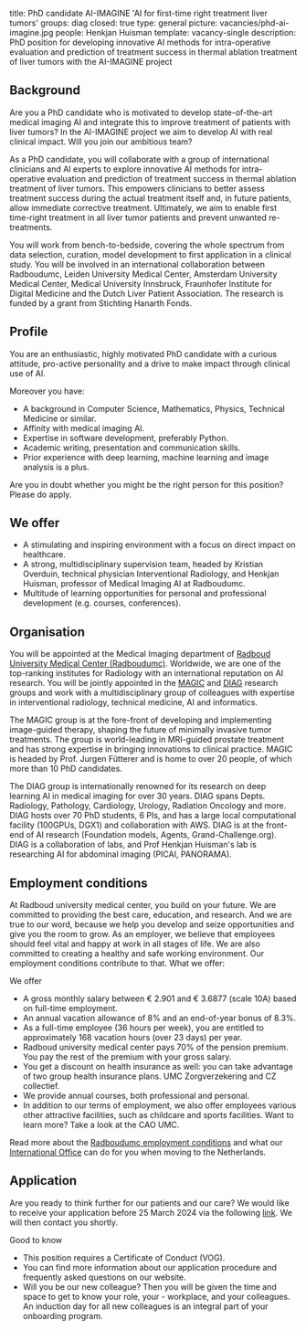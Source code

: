 title: PhD candidate AI-IMAGINE 'AI for first-time right treatment liver tumors'
groups: diag
closed: true
type: general
picture: vacancies/phd-ai-imagine.jpg
people: Henkjan Huisman
template: vacancy-single
description: PhD position for developing innovative AI methods for intra-operative evaluation and prediction of treatment success in thermal ablation treatment of liver tumors with the AI-IMAGINE project

## Background
Are you a PhD candidate who is motivated to develop state-of-the-art medical imaging AI and integrate this to improve treatment of patients with liver tumors? In the AI-IMAGINE project we aim to develop AI with real clinical impact. Will you join our ambitious team? 

As a PhD candidate, you will collaborate with a group of international clinicians and AI experts to explore innovative AI methods for intra-operative evaluation and prediction of treatment success in thermal ablation treatment of liver tumors. This empowers clinicians to better assess treatment success during the actual treatment itself and, in future patients, allow immediate corrective treatment. Ultimately, we aim to enable first time-right treatment in all liver tumor patients and prevent unwanted re-treatments.

You will work from bench-to-bedside, covering the whole spectrum from data selection, curation, model development to first application in a clinical study. You will be involved in an international collaboration between Radboudumc, Leiden University Medical Center, Amsterdam University Medical Center, Medical University Innsbruck, Fraunhofer Institute for Digital Medicine and the Dutch Liver Patient Association. The research is funded by a grant from Stichting Hanarth Fonds.

## Profile
You are an enthusiastic, highly motivated PhD candidate with a curious attitude, pro-active personality and a drive to make impact through clinical use of AI.

Moreover you have:
- A background in Computer Science, Mathematics, Physics, Technical Medicine or similar.
- Affinity with medical imaging AI. 
- Expertise in software development, preferably Python. 
- Academic writing, presentation and communication skills.
- Prior experience with deep learning, machine learning and image analysis is a plus. 

Are you in doubt whether you might be the right person for this position? Please do apply.

## We offer
- A stimulating and inspiring environment with a focus on direct impact on healthcare.
- A strong, multidisciplinary supervision team, headed by Kristian Overduin, technical physician Interventional Radiology, and Henkjan Huisman, professor of Medical Imaging AI at Radboudumc. 
- Multitude of learning opportunities for personal and professional development (e.g. courses, conferences). 

## Organisation
You will be appointed at the Medical Imaging department of [Radboud University Medical Center (Radboudumc)](https://www.radboudumc.nl). Worldwide, we are one of the top-ranking institutes for Radiology with an international reputation on AI research. You will be jointly appointed in the [MAGIC](https://magicnijmegen.nl/) and [DIAG](https://www.diagnijmegen.nl) research groups and work with a multidisciplinary group of colleagues with expertise in interventional radiology, technical medicine, AI and informatics.

The MAGIC group is at the fore-front of developing and implementing image-guided therapy, shaping the future of minimally invasive tumor treatments. The group is world-leading in MRI-guided prostate treatment and has strong expertise in bringing innovations to clinical practice. MAGIC is headed by Prof. Jurgen Fütterer and is home to over 20 people, of which more than 10 PhD candidates.

The DIAG group is internationally renowned for its research on deep learning AI in medical imaging for over 30 years. DIAG spans Depts. Radiology, Pathology, Cardiology, Urology, Radiation Oncology and more. DIAG hosts over 70 PhD students, 6 PIs, and has a large local computational facility (100GPUs, DGX1) and collaboration with AWS. DIAG is at the front-end of AI research (Foundation models, Agents, Grand-Challenge.org). DIAG is a collaboration of labs, and Prof Henkjan Huisman's lab is researching AI for abdominal imaging (PICAI, PANORAMA).

## Employment conditions
At Radboud university medical center, you build on your future. We are committed to providing the best care, education, and research. And we are true to our word, because we help you develop and seize opportunities and give you the room to grow. As an employer, we believe that employees should feel vital and happy at work in all stages of life. We are also committed to creating a healthy and safe working environment. Our employment conditions contribute to that. What we offer: 

We offer
- A gross monthly salary between € 2.901 and € 3.6877 (scale 10A) based on full-time employment.
- An annual vacation allowance of 8% and an end-of-year bonus of 8.3%.
- As a full-time employee (36 hours per week), you are entitled to approximately 168 vacation hours (over 23 days) per year.
- Radboud university medical center pays 70% of the pension premium. You pay the rest of the premium with your gross salary.
- You get a discount on health insurance as well: you can take advantage of two group health insurance plans. UMC Zorgverzekering and CZ collectief.
- We provide annual courses, both professional and personal.
- In addition to our terms of employment, we also offer employees various other attractive facilities, such as childcare and sports facilities. Want to learn more? Take a look at the CAO UMC.

Read more about the [Radboudumc employment conditions](https://www.radboudumc.nl/en/working-at/what-do-we-offer/terms-conditions) and what our [International Office](https://www.radboudumc.nl/en/working-at/international-office) can do for you when moving to the Netherlands.

## Application
Are you ready to think further for our patients and our care? We would like to receive your application before 25 March 2024 via the following [link](https://www.radboudumc.nl/en/vacancies/141121-phd-candidate-ai-imagine-ai-for-first-time-right-treatment-liver-tumors). We will then contact you shortly.

Good to know
- This position requires a Certificate of Conduct (VOG).
- You can find more information about our application procedure and frequently asked questions on our website.
- Will you be our new colleague? Then you will be given the time and space to get to know your role, your - workplace, and your colleagues. An induction day for all new colleagues is an integral part of your onboarding program. 

